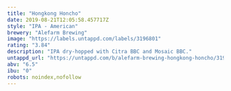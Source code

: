 ```yaml
---
title: "Hongkong Honcho"
date: 2019-08-21T12:05:58.457717Z
style: "IPA - American"
brewery: "Alefarm Brewing"
image: "https://labels.untappd.com/labels/3196801"
rating: "3.84"
description: "IPA dry-hopped with Citra BBC and Mosaic BBC."
untappd_url: "https://untappd.com/b/alefarm-brewing-hongkong-honcho/3196801"
abv: "6.5"
ibu: "0"
robots: noindex,nofollow
---
```

